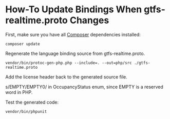 # How-To Update Bindings When gtfs-realtime.proto Changes

First, make sure you have all [Composer](https://getcomposer.org/) dependencies
installed:

```
composer update
```

Regenerate the language binding source from gtfs-realtime.proto.

```
vendor/bin/protoc-gen-php.php --include=. --out=php/src ./gtfs-realtime.proto
```

Add the license header back to the generated source file.

s/EMPTY/EMPTY0/ in OccupancyStatus enum, since EMPTY is a reserved word in PHP.

Test the generated code:

```
vendor/bin/phpunit
````
